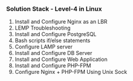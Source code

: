 ### Solution Stack - Level-4 in Linux

1. Install and Configure Nginx as an LBR
2. LEMP Troubleshooting
3. Install and Configure PostgreSQL
4. Bash scripts if/else statements
5. Configure LAMP server
6. Install and Configure DB Server
7. Install and Configure Web Application
8. Install and Configure PHP-FPM
9. Configure Nginx + PHP-FPM Using Unix Sock
